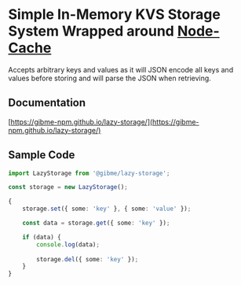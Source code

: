 # Simple In-Memory KVS Storage System Wrapped around [Node-Cache](https://www.npmjs.com/package/node-cache)

Accepts arbitrary keys and values as it will JSON encode all keys and values before storing and will parse the JSON when retrieving.

## Documentation

[https://gibme-npm.github.io/lazy-storage/](https://gibme-npm.github.io/lazy-storage/)

## Sample Code

```typescript
import LazyStorage from '@gibme/lazy-storage';

const storage = new LazyStorage();

{
    storage.set({ some: 'key' }, { some: 'value' });

    const data = storage.get({ some: 'key' });

    if (data) {
        console.log(data);
        
        storage.del({ some: 'key' });
    }
}
```
